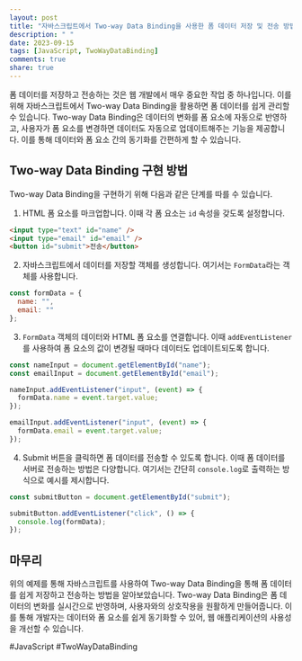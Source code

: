 ```yaml
---
layout: post
title: "자바스크립트에서 Two-way Data Binding을 사용한 폼 데이터 저장 및 전송 방법"
description: " "
date: 2023-09-15
tags: [JavaScript, TwoWayDataBinding]
comments: true
share: true
---
```


폼 데이터를 저장하고 전송하는 것은 웹 개발에서 매우 중요한 작업 중 하나입니다. 이를 위해 자바스크립트에서 Two-way Data Binding을 활용하면 폼 데이터를 쉽게 관리할 수 있습니다. Two-way Data Binding은 데이터의 변화를 폼 요소에 자동으로 반영하고, 사용자가 폼 요소를 변경하면 데이터도 자동으로 업데이트해주는 기능을 제공합니다. 이를 통해 데이터와 폼 요소 간의 동기화를 간편하게 할 수 있습니다.

## Two-way Data Binding 구현 방법

Two-way Data Binding을 구현하기 위해 다음과 같은 단계를 따를 수 있습니다.

1. HTML 폼 요소를 마크업합니다. 이때 각 폼 요소는 `id` 속성을 갖도록 설정합니다.
```html
<input type="text" id="name" />
<input type="email" id="email" />
<button id="submit">전송</button>
```

2. 자바스크립트에서 데이터를 저장할 객체를 생성합니다. 여기서는 `FormData`라는 객체를 사용합니다.
```javascript
const formData = {
  name: "",
  email: ""
};
```

3. `FormData` 객체의 데이터와 HTML 폼 요소를 연결합니다. 이때 `addEventListener`를 사용하여 폼 요소의 값이 변경될 때마다 데이터도 업데이트되도록 합니다.
```javascript
const nameInput = document.getElementById("name");
const emailInput = document.getElementById("email");

nameInput.addEventListener("input", (event) => {
  formData.name = event.target.value;
});

emailInput.addEventListener("input", (event) => {
  formData.email = event.target.value;
});
```

4. Submit 버튼을 클릭하면 폼 데이터를 전송할 수 있도록 합니다. 이때 폼 데이터를 서버로 전송하는 방법은 다양합니다. 여기서는 간단히 `console.log`로 출력하는 방식으로 예시를 제시합니다.
```javascript
const submitButton = document.getElementById("submit");

submitButton.addEventListener("click", () => {
  console.log(formData);
});
```

## 마무리

위의 예제를 통해 자바스크립트를 사용하여 Two-way Data Binding을 통해 폼 데이터를 쉽게 저장하고 전송하는 방법을 알아보았습니다. Two-way Data Binding은 폼 데이터의 변화를 실시간으로 반영하며, 사용자와의 상호작용을 원활하게 만들어줍니다. 이를 통해 개발자는 데이터와 폼 요소를 쉽게 동기화할 수 있어, 웹 애플리케이션의 사용성을 개선할 수 있습니다.

#JavaScript #TwoWayDataBinding